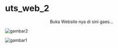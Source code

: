 # uts_web_2

<p align='center'>
 Buka Website nya di sini gaes...
</p>

<a href="https://f-mail.herokuapp.com"></a>

![gambar2](https://user-images.githubusercontent.com/72137450/165884242-c1d8155a-a850-4a22-952e-9559915ef94b.jpg)

![gambar1](https://user-images.githubusercontent.com/72137450/165884296-ca5554f3-d702-48de-905a-1b5206318e61.jpg)


